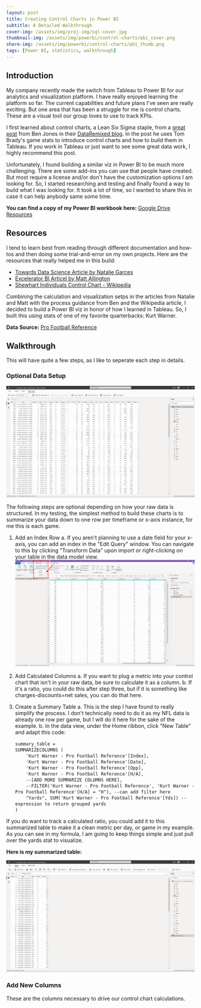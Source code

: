 ```yaml
---
layout: post
title: Creating Control Charts in Power BI
subtitle: A Detailed Walkthrough
cover-img: /assets/img/proj-img/sql-cover.jpg
thumbnail-img: /assets/img/powerbi/control-charts/pbi_cover.png
share-img: /assets/img/powerbi/control-charts/pbi_thumb.png
tags: [Power BI, statistics, walkthrough]
---
```


## Introduction

My company recently made the switch from Tableau to Power BI for our analytics and visualization platform. I have really enjoyed learning the platform so far. The current capabilities and future plans I've seen are really exciting. But one area that has been a struggle for me is control charts. These are a visual tool our group loves to use to track KPIs.

I first learned about control charts, a Lean Six Sigma staple, from a [great post](https://dataremixed.com/2011/09/tom-brady-and-control-charts-with-tableau/) from Ben Jones in their [DataRemixed blog](https://dataremixed.com). In the post he uses Tom Brady's game stats to introduce control charts and how to build them in Tableau. If you work in Tableau or just want to see some great data work, I highly recommend this post.

Unfortunately, I found building a similar viz in Power BI to be much more challenging. There are some add-ins you can use that people have created. But most require a license and/or don't have the customization options I am looking for. So, I started researching and testing and finally found a way to build what I was looking for. It took a lot of time, so I wanted to share this in case it can help anybody same some time.

**You can find a copy of my Power BI workbook here:** [Google Drive Resources](https://drive.google.com/drive/folders/1F63tmNQSSIaH6dxK_7b0jBsKmMIEAW7_?usp=share_link)

## Resources

I tend to learn best from reading through different documentation and how-tos and then doing some trial-and-error on my own projects. Here are the resources that really helped me in this build:
- [Towards Data Science Article by Natalie Garces](https://towardsdatascience.com/how-to-create-a-control-chart-in-power-bi-fccc98d3a8f9)
- [Excelerator BI Articel by Matt Allington](https://exceleratorbi.com.au/six-sigma-control-charts-in-power-bi/)
- [Shewhart Individuals Control Chart - Wikipedia](https://en.wikipedia.org/wiki/Shewhart_individuals_control_chart)

Combining the calculation and visualization setps in the articles from Natalie and Matt with the process guidance from Ben and the Wikipedia article, I decided to build a Power BI viz in honor of how I learned in Tableau. So, I built this using stats of one of my favorite quarterbacks: Kurt Warner.

**Data Source:** [Pro Football Reference](https://www.pro-football-reference.com/players/W/WarnKu00/gamelog/)

## Walkthrough

This will have quite a few steps, as I like to seperate each step in details.

### Optional Data Setup

![Kurt Warner Data Table](../assets/img/powerbi/control-charts/table_view.png)

The following steps are optional depending on how your raw data is structured. In my testing, the simplest method to build these charts is to summarize your data down to one row per timeframe or x-axis instance, for me this is each game.

1. Add an Index Row
    a. If you aren't planning to use a date field for your x-axis, you can add an index in the "Edit Query" window. You can navigate to this by clicking "Transform Data" upon import or right-clicking on your table in the data model view.
    ![Add Index](../assets/img/powerbi/control-charts/add_index.png)

2. Add Calculated Columns
    a. If you want to plug a metric into your control chart that isn't in your raw data, be sure to calculate it as a column.
    b. If it's a ratio, you could do this after step three, but if it is something like charges-discounts=net sales, you can do that here.

3. Create a Summary Table
    a. This is the step I have found to really simplify the process. I don't technically need to do it as my NFL data is already one row per game, but I will do it here for the sake of the example.
    b. In the data view, under the Home ribbon, click "New Table" and adapt this code:

    ```
    summary_table = 
    SUMMARIZECOLUMNS (
        'Kurt Warner - Pro Football Reference'[Index],
        'Kurt Warner - Pro Football Reference'[Date],
        'Kurt Warner - Pro Football Reference'[Opp],
        'Kurt Warner - Pro Football Reference'[H/A],
        --[ADD MORE SUMMARIZE COLUMNS HERE],
        --FILTER('Kurt Warner - Pro Football Reference', 'Kurt Warner - Pro Football Reference'[H/A] = "H"), --can add filter here
        "Yards", SUM('Kurt Warner - Pro Football Reference'[Yds]) --expression to return grouped yards
    )
    ```

If you do want to track a calculated ratio, you could add it to this summarized table to make it a clean metric per day, or game in my example. As you can see in my formula, I am going to keep things simple and just pull over the yards stat to visualize.

**Here is my summarized table:**

![Summarized Data Table](../assets/img/powerbi/control-charts/summary_table.png)

### Add New Columns

These are the columns necessary to drive our control chart calculations.


